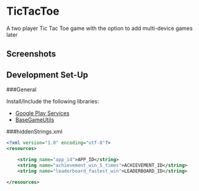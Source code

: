 TicTacToe
=========

A two player Tic Tac Toe game with the option to add multi-device games later

Screenshots
-----------


Development Set-Up
-----------

###General

Install/Include the following libraries:
- [Google Play Services](https://developer.android.com/google/play-services/setup.html)
- [BaseGameUtils](https://github.com/playgameservices/android-samples)

###hiddenStrings.xml

```xml
<?xml version="1.0" encoding="utf-8"?>
<resources>

    <string name="app_id">APP_ID</string>
    <string name="achievement_win_5_times">ACHIEVEMENT_ID</string>
    <string name="leaderboard_fastest_win">LEADERBOARD_ID</string>

</resources>
```
